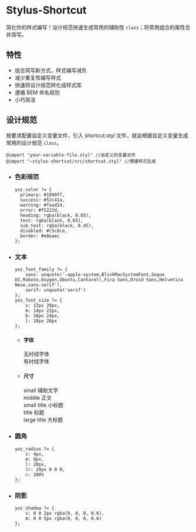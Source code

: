 # Stylus-Shortcut

简化你的样式编写！设计规范快速生成常用的辅助性 `class`；将常用组合的属性合并简写。

<!-- 可以加速编写 CSS，通过 stylus 中 mixin 的功能，将样式常用组合汇以简单一句，减少代码的编写量；并通过 stylus 循环将常用主题变量生成常用的样式规则，可快捷使用。 -->

<!-- ## 开发意图 -->

<!-- 编写这个项目最初的目的是在开发 SaaS 平台时，我已采用 ElementUI 的基础上进行开发，并通过自定义主题覆盖了部分样式及颜色变量后。常常需要在部分元素上为元素命名后仅仅为其加一项间距属性或文本颜色等简单的样式。来回切换样式文件与 DOM 文件，及为不重要的小元素命名，多而烦；或许这也是为什么 Bootstrap 可以一下成为大家热爱的库吧。

所以我简单通过 stylus 的循环按设计规范生成常用的间距、字体、颜色、边框、flex与阴影等样式，真的非常的方便；事实证明频繁的切换文件是容易忘记自己需要做什么的。
再之后，为一些复杂的设计编写样式时，常常在写完 width 时基本下一句可能就是 height，嗒嗒嗒下来，写了许多行，但常常这些伴随着规律，定位时会写 left,top、宽高写完时可能还会再设置个圆角等，写了几年前端后早已厌烦了长长的样式规则。
所以我通过 stylus 的 mixin 功能，将编写 CSS 时常用的规律汇成一句，小小的功能，也可以提升大大的效率。
编写文档时，也常问自己项目如此的小，是否需要变成一个库呢？我找到了答案，小而简就是这个项目的初心，他解决的是开发中常常忽视的小烦恼，整理出规律增加编写效率也是这个小项目最重要的核心
如果你也同我一样存在这些厌烦，不妨试试这个库哟~ -->

## 特性

- 组合简写新方式，样式编写减负
- 减少重复性编写样式
- 快速将设计规范转化成样式库
- 遵循 BEM 命名规则
- 小巧简洁

## 设计规范

按要求配置自定义变量文件，引入 shortcut.styl 文件，就会根据自定义变量生成常用的设计规范 `class`。

```stylus
@import "your-variable-file.styl" //自定义的变量文件
@import "~stylus-shortcut/src/shortcut.styl" //便捷样式生成
```

- ### 色彩规范

  ```styl
  yoz_color ?= {
  	primary: #1890ff,
  	success: #52c41a,
  	warning: #faad14,
  	error: #f5222d,
  	heading: rgba(black, 0.85),
  	text: rgba(black, 0.65),
  	sub_text: rgba(black, 0.45),
  	disabled: #c5c8ce,
  	border: #e8eaec
  };
  ```
<div class="row gutter-s">
	<div class="col-4">
		<div class="color-box bg-c_primary"></div>
	</div>
	<div class="col-4">
		<div class="color-box bg-c_success"></div>
	</div>
	<div class="col-4">
		<div class="color-box bg-c_warning"></div>
	</div>
	<div class="col-4">
		<div class="color-box bg-c_error"></div>
	</div>
</div>
<div class="row gutter-s spac-mt_20">
	<div class="col-4">
		<div class="color-box bg-c_heading"></div>
	</div>
	<div class="col-4">
		<div class="color-box bg-c_text"></div>
	</div>
	<div class="col-4">
		<div class="color-box bg-c_sub_text"></div>
	</div>
	<div class="col-4">
		<div class="color-box bg-c_disabled"></div>
	</div>
	<div class="col-4">
		<div class="color-box bg-c_border"></div>
	</div>
</div>

- ### 文本

	```styl
	yoz_font_family ?= {
		sans: unquote('-apple-system,BlinkMacSystemFont,Segoe UI,Roboto,Oxygen,Ubuntu,Cantarell,Fira Sans,Droid Sans,Helvetica Neue,sans-serif'),
		serif: unquote('serif')
	};
	yoz_font_size ?= {
		s: 12px 20px,
		m: 14px 22px,
		b: 16px 24px,
		l: 18px 28px
	};
	```
	- #### 字体 
		<div class="text-f_sans">无衬线字体</div>
		<div class="text-f_serif">有衬线字体</div>

	- #### 尺寸
		<div class="text-s_e">small 辅助文字</div>
		<div class="text-s_c">middle 正文</div>
		<div class="text-s_st">small title 小标题</div>
		<div class="text-s_t">title 标题</div>
		<div class="text-s_lt">large title 大标题</div>

- ### 圆角
	```styl
	yoz_radius ?= {
		s: 4px,
		m: 8px,
		l: 20px,
		lr: 20px 0 0 0,
		c: 100%
	};
	```
<div class="row gutter-s">
	<div class="col-4">
		<div class="color-box bg-c_border radius-s"></div>
	</div>
	<div class="col-4">
		<div class="color-box bg-c_border radius-m"></div>
	</div>
	<div class="col-4">
		<div class="color-box bg-c_border radius-l"></div>
	</div>
	<div class="col-4">
		<div class="color-box bg-c_border radius-lr"></div>
	</div>
	<div class="col-4">
		<div class="color-box bg-c_border radius-c"></div>
	</div>
</div>

- ### 阴影
	```styl
	yoz_shadow ?= {
		s: 0 0 2px rgba(0, 0, 0, 0.6),
		m: 0 0 5px rgba(0, 0, 0, 0.6)
	};
	```
<div class="row gutter-s">
	<div class="col-4">
		<div class="color-box bg-c_border shadow-s"></div>
	</div>
	<div class="col-4">
		<div class="color-box bg-c_border shadow-m"></div>
	</div>
</div>